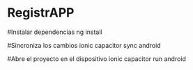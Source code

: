 # RegistrAPP

#Instalar dependencias
ng install

#Sincroniza los cambios
ionic capacitor sync android

#Abre el proyecto en el dispositivo
ionic capacitor run android
